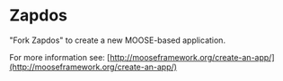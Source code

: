 Zapdos
=====

"Fork Zapdos" to create a new MOOSE-based application.

For more information see: [http://mooseframework.org/create-an-app/](http://mooseframework.org/create-an-app/)
